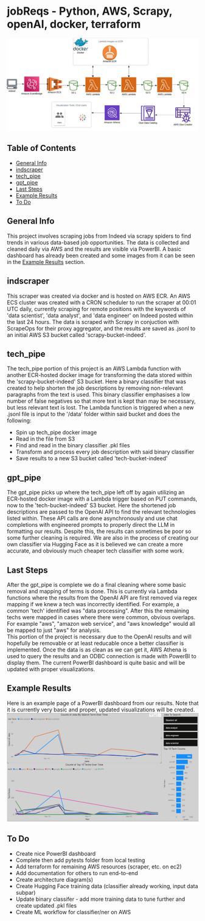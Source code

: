# jobReqs - Python, AWS, Scrapy, openAI, docker, terraform

![AWS Architecture Diagram](/images/aws_architecture.jpeg)

## Table of Contents
* [General Info](#general-info)
* [indscraper](#indscraper)
* [tech_pipe](#tech_pipe)
* [gpt_pipe](#gpt_pipe)
* [Last Steps](#last-steps)
* [Example Results](#example-results)
* [To Do](#to-do)

## General Info
This project involves scraping jobs from Indeed via scrapy spiders to find trends in various data-based job opportunities.  The data is collected and cleaned daily via AWS and the results are visible via PowerBI.  A basic dashboard has already been created and some images from it can be seen in the [Example Results](#example-results) section.

## indscraper
This scraper was created via docker and is hosted on AWS ECR.  An AWS ECS cluster was created with a CRON scheduler to run the scraper at 00:01 UTC daily, currently scraping for remote positions with the keywords of 'data scientist', 'data analyst', and 'data engineer' on Indeed posted within the last 24 hours.
The data is scraped with Scrapy in conjuction with ScrapeOps for their proxy aggregator, and the results are saved as .jsonl to an initial AWS S3 bucket called 'scrapy-bucket-indeed'.

## tech_pipe
The tech_pipe portion of this project is an AWS Lambda function with another ECR-hosted docker image for transforming the data stored within the 'scrapy-bucket-indeed' S3 bucket.  Here a binary classifier that was created to help shorten the job descriptions by removing non-relevant paragraphs from the text is used.  This binary classifier emphasises a low number of false negatives so that more text is kept than may be necessary, but less relevant text is lost.  The Lambda function is triggered when a new .jsonl file is input to the '/data' folder within said bucket and does the following:
* Spin up tech_pipe docker image
* Read in the file from S3
* Find and read in the binary classifier .pkl files
* Transform and process every job description with said binary classifier
* Save results to a new S3 bucket called 'tech-bucket-indeed'

## gpt_pipe
The gpt_pipe picks up where the tech_pipe left off by again utilizing an ECR-hosted docker image with a Lambda trigger based on PUT commands, now to the 'tech-bucket-indeed' S3 bucket.  Here the shortened job descriptions are passed to the OpenAI API to find the relevant technologies listed within.  These API calls are done asynchronously and use chat completions with engineered prompts to properly direct the LLM in formatting our results.  Despite this, the results can sometimes be poor so some further cleaning is required.  We are also in the process of creating our own classifier via Hugging Face as it is believed we can create a more accurate, and obviously much cheaper tech classifier with some work.

## Last Steps
After the gpt_pipe is complete we do a final cleaning where some basic removal and mapping of terms is done.  This is currently via Lambda functions where the results from the OpenAI API are first removed via regex mapping if we knew a tech was incorrectly identified. For example, a common 'tech' identified was "data processing".  After this the remaining techs were mapped in cases where there were common, obvious overlaps.  For example "aws", "amazon web service", and "aws knowledge" would all be mapped to just "aws" for analysis.  
This portion of the project is necessary due to the OpenAI results and will hopefully be removable or at least reducable once a better classifier is implemented.
Once the data is as clean as we can get it, AWS Athena is used to query the results and an ODBC connection is made with PowerBI to display them.  The current PowerBI dashboard is quite basic and will be updated with proper visualizations.

## Example Results
Here is an example page of a PowerBI dashboard from our results.  Note that it is currently very basic and proper, updated visualizations will be created.
![Screenshot of a basic PowerBI Dashboard.](/images/basic_dashboard.PNG)

## To Do
- Create nice PowerBI dashboard
- Complete then add pytests folder from local testing
- Add terraform for remaining AWS resources (scraper, etc. on ec2)
- Add documentation for others to run end-to-end
- Create architecture diagram(s)
- Create Hugging Face training data (classifier already working, input data subpar)
- Update binary classifer - add more training data to tune further and create updated .pkl files
- Create ML workflow for classifier/ner on AWS

